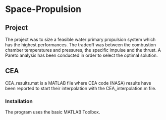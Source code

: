 # Space-Propulsion

## Project
The project was to size a feasible water primary propulsion system which has the highest performances. The tradeoff was between the combustion chamber temperatures and pressures, the specific impulse and the thrust. A Pareto analysis has been conducted in order to select the optimal solution.

## CEA 
CEA_results.mat is a MATLAB file where CEA code (NASA) results have been reported to start their interpolation with the CEA_interpolation.m file.

### Installation
The program uses the basic MATLAB Toolbox.
